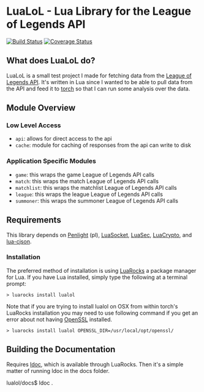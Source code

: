 # LuaLoL - Lua Library for the League of Legends API

[![Build Status](https://travis-ci.org/dojoteef/lualol.svg)](https://travis-ci.org/dojoteef/lualol)
[![Coverage Status](https://coveralls.io/repos/github/dojoteef/lualol/badge.svg?branch=master)](https://coveralls.io/github/dojoteef/lualol?branch=master)

## What does LuaLoL do?

LuaLoL is a small test project I made for fetching data from the [League of Legends
API](http://developer.leagueoflegends.com). It's written in Lua since I wanted
to be able to pull data from the API and feed it to [torch](http://torch.ch) so
that I can run some analysis over the data.

## Module Overview

### Low Level Access

  * `api`: allows for direct access to the api
  * `cache`: module for caching of responses from the api can write to disk

### Application Specific Modules

  * `game`: this wraps the game League of Legends API calls
  * `match`: this wraps the match League of Legends API calls
  * `matchlist`: this wraps the matchlist League of Legends API calls
  * `league`: this wraps the league League of Legends API calls
  * `summoner`: this wraps the summoner League of Legends API calls

## Requirements

This library depends on [Penlight](https://github.com/stevedonovan/Penlight)
(pl), [LuaSocket](https://github.com/diegonehab/luasocket), 
[LuaSec](https://github.com/brunoos/luasec),
[LuaCrypto](https://github.com/mkottman/luacrypto), and
[lua-cjson](https://github.com/mpx/lua-cjson).

### Installation

The preferred method of installation is using [LuaRocks](https://luarocks.org) a
package manager for Lua. If you have Lua installed, simply type the following at
a terminal prompt:

    > luarocks install lualol

Note that if you are trying to install lualol on OSX from within torch's LuaRocks
installation you may need to use following command if you get an error about not
having [OpenSSL](https://www.openssl.org) installed.

    > luarocks install lualol OPENSSL_DIR=/usr/local/opt/openssl/

## Building the Documentation

Requires [ldoc](https://github.com/stevedonovan/LDoc), which is available
through LuaRocks.  Then it's a simple matter of running ldoc in the docs folder.

lualol/docs$ ldoc .
